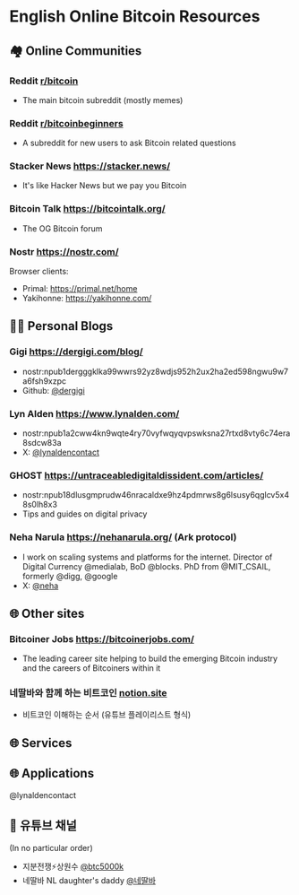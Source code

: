 # English Online Bitcoin Resources

## 🏘️ Online Communities
### Reddit [r/bitcoin](https://www.reddit.com/r/bitcoin)
- The main bitcoin subreddit (mostly memes)
### Reddit [r/bitcoinbeginners](https://www.reddit.com/r/BitcoinBeginners/)
- A subreddit for new users to ask Bitcoin related questions
### Stacker News https://stacker.news/
- It's like Hacker News but we pay you Bitcoin
### Bitcoin Talk https://bitcointalk.org/
- The OG Bitcoin forum
### Nostr https://nostr.com/
Browser clients:
- Primal: https://primal.net/home
- Yakihonne: https://yakihonne.com/

## 👨‍🔧 Personal Blogs
### Gigi https://dergigi.com/blog/
- nostr:npub1dergggklka99wwrs92yz8wdjs952h2ux2ha2ed598ngwu9w7a6fsh9xzpc
- Github: [@dergigi](https://github.com/dergigi)

### Lyn Alden https://www.lynalden.com/
- nostr:npub1a2cww4kn9wqte4ry70vyfwqyqvpswksna27rtxd8vty6c74era8sdcw83a
- X: [@lynaldencontact](https://x.com/lynaldencontact)

### GHOST https://untraceabledigitaldissident.com/articles/
- nostr:npub18dlusgmprudw46nracaldxe9hz4pdmrws8g6lsusy6qglcv5x48s0lh8x3
- Tips and guides on digital privacy

### Neha Narula https://nehanarula.org/ (Ark protocol)
- I work on scaling systems and platforms for the internet. Director of Digital Currency @medialab, BoD @blocks. PhD from @MIT_CSAIL, formerly @digg, @google
- X: [@neha](https://x.com/neha)

## 🌐 Other sites
### Bitcoiner Jobs https://bitcoinerjobs.com/
- The leading career site helping to build the emerging Bitcoin industry and the careers of Bitcoiners within it

### 네딸바와 함께 하는 비트코인 [notion.site](https://righteous-route-5d3.notion.site/1cdc206ac58f8010b45ad550d5686a08)
- 비트코인 이해하는 순서 (유튜브 플레이리스트 형식)

## 🌐 Services

## 🌐 Applications

@lynaldencontact

## 🎦 유튜브 채널
(In no particular order)

- 지분전쟁⚡️상원수 [@btc5000k](https://www.youtube.com/@btc5000k)
- 네딸바 NL daughter's daddy [@네딸바](https://www.youtube.com/@네딸바)

